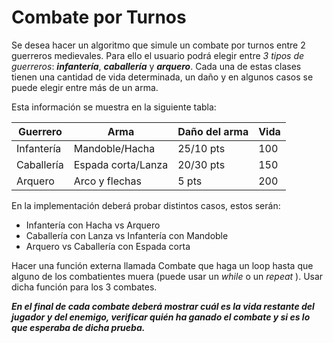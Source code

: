 # Combate por Turnos
Se desea hacer un algoritmo que simule un combate por turnos entre 2 guerreros medievales. 
Para ello el usuario podrá elegir entre *3 tipos de guerreros*: ***infantería***, ***caballería*** y ***arquero***. 
Cada una de estas clases tienen una cantidad de vida determinada, un daño y en algunos casos se puede elegir entre más de un arma. 

Esta información se muestra en la siguiente tabla:

Guerrero   | Arma               | Daño del arma | Vida
---|---|---|---
Infantería | Mandoble/Hacha     | 25/10 pts     | 100
Caballería | Espada corta/Lanza |20/30 pts      | 150
Arquero    | Arco y flechas     |5 pts          | 200

En la implementación deberá probar distintos casos, estos serán:
* Infantería con Hacha vs Arquero
* Caballería con Lanza vs Infantería con Mandoble
* Arquero vs Caballería con Espada corta

Hacer una función externa llamada Combate que haga un loop hasta que alguno de los combatientes muera (puede usar un *while* o un *repeat*
). 
Usar dicha función para los 3 combates.

***En el final de cada combate deberá mostrar cuál es la vida restante del jugador y del enemigo, verificar quién ha ganado el combate y si es lo que esperaba de dicha prueba.***
